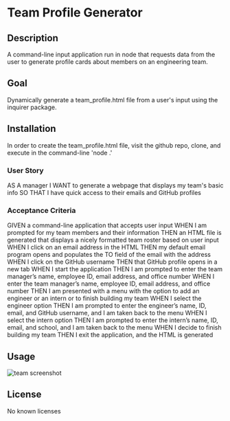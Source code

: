 # Team Profile Generator

## Description

A command-line input application run in node that requests data from the user to generate profile cards about members on an engineering team.

## Goal

Dynamically generate a team_profile.html file from a user's input using the inquirer package.

## Installation

In order to create the team_profile.html file, visit the github repo, clone, and execute in the command-line 'node .'

### User Story

AS A manager I WANT to generate a webpage that displays my team's basic info SO THAT I have quick access to their emails and GitHub profiles

### Acceptance Criteria

GIVEN a command-line application that accepts user input
WHEN I am prompted for my team members and their information
THEN an HTML file is generated that displays a nicely formatted team roster based on user input
WHEN I click on an email address in the HTML
THEN my default email program opens and populates the TO field of the email with the address
WHEN I click on the GitHub username
THEN that GitHub profile opens in a new tab
WHEN I start the application
THEN I am prompted to enter the team manager’s name, employee ID, email address, and office number
WHEN I enter the team manager’s name, employee ID, email address, and office number
THEN I am presented with a menu with the option to add an engineer or an intern or to finish building my team
WHEN I select the engineer option
THEN I am prompted to enter the engineer’s name, ID, email, and GitHub username, and I am taken back to the menu
WHEN I select the intern option
THEN I am prompted to enter the intern’s name, ID, email, and school, and I am taken back to the menu
WHEN I decide to finish building my team
THEN I exit the application, and the HTML is generated

## Usage

![team screenshot](team-screenshot.png)

## License

No known licenses